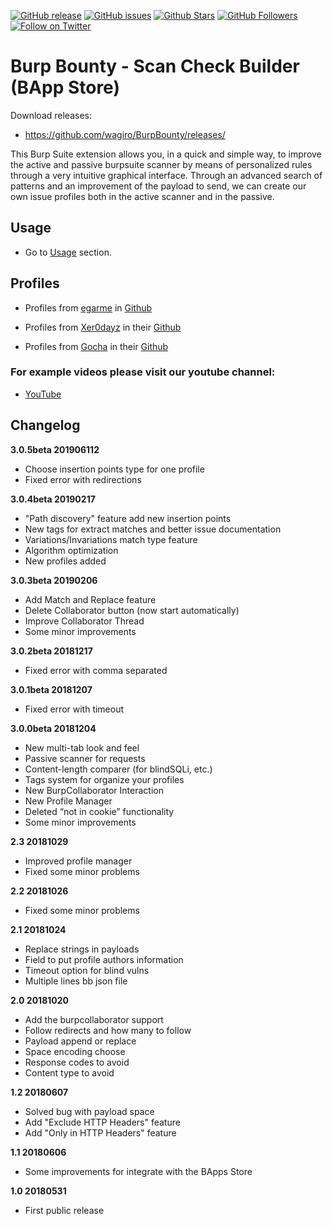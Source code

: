 
[![GitHub release](https://img.shields.io/github/release/wagiro/BurpBounty.svg)](https://github.com/wagiro/BurpBounty/releases) 
[![GitHub issues](https://img.shields.io/github/issues/wagiro/BurpBounty.svg)](https://github.com/wagiro/BurpBounty/issues) 
[![Github Stars](https://img.shields.io/github/stars/wagiro/BurpBounty.svg?style=social&label=Stars)](https://github.com/wagiro/BurpBounty/) 
[![GitHub Followers](https://img.shields.io/github/followers/wagiro.svg?style=social&label=Follow)](https://github.com/wagiro/BurpBounty/)
[![Follow on Twitter](https://img.shields.io/twitter/follow/bountyburp.svg?style=social&label=Follow)](https://twitter.com/intent/follow?screen_name=bountyburp)


# Burp Bounty - Scan Check Builder (BApp Store)

Download releases:

* https://github.com/wagiro/BurpBounty/releases/


This Burp Suite extension allows you, in a quick and simple way, to improve the active and passive burpsuite scanner by means of personalized rules through a very intuitive graphical interface. Through an advanced search of patterns and an improvement of the payload to send, we can create our own issue profiles both in the active scanner and in the passive.



## Usage

* Go to [Usage](https://github.com/wagiro/BurpBounty/wiki/usage) section.

## Profiles

* Profiles from [egarme](https://twitter.com/egarme) in [Github](https://github.com/wagiro/BurpBounty/tree/master/profiles/)

* Profiles from [Xer0dayz](https://twitter.com/xer0dayz) in their [Github](https://github.com/1N3/IntruderPayloads/tree/master/BurpBountyPayloads)
  
* Profiles from [Gocha](https://twitter.com/GochaOqradze) in their [Github](https://github.com/ghsec/BBProfiles)


### For example videos please visit our youtube channel:

* [YouTube](https://www.youtube.com/channel/UCSq4R2o9_nGIMHWZ4H98GkQ/videos)


##  Changelog
**3.0.5beta 201906112**
* Choose insertion points type for one profile
* Fixed error with redirections

**3.0.4beta 20190217**
* "Path discovery" feature add new insertion points
* New tags for extract matches and better issue documentation
* Variations/Invariations match type feature
* Algorithm optimization
* New profiles added 


**3.0.3beta 20190206**
* Add Match and Replace feature
* Delete Collaborator button (now start automatically)
* Improve Collaborator Thread
* Some minor improvements

**3.0.2beta 20181217**
* Fixed error with comma separated

**3.0.1beta 20181207**
* Fixed error with timeout


**3.0.0beta 20181204**
* New multi-tab look and feel
* Passive scanner for requests 
* Content-length comparer (for blindSQLi, etc.)
* Tags system for organize your profiles
* New BurpCollaborator Interaction
* New Profile Manager 
* Deleted “not in cookie” functionality
* Some minor improvements

**2.3 20181029**
* Improved profile manager
* Fixed some minor problems

**2.2 20181026**
* Fixed some minor problems

**2.1 20181024**
* Replace strings in payloads
* Field to put profile authors information
* Timeout option for blind vulns
* Multiple lines bb json file


**2.0 20181020**
* Add the burpcollaborator support
* Follow redirects and how many to follow
* Payload append or replace
* Space encoding choose
* Response codes to avoid
* Content type to avoid
 

**1.2 20180607**
 - Solved bug with payload space
 - Add "Exclude HTTP Headers" feature
 - Add "Only in HTTP Headers" feature
 
**1.1 20180606**
 - Some improvements for integrate with the BApps Store
 
**1.0 20180531**
 - First public release

